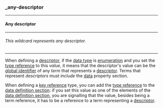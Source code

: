 ### _any-descriptor



------
#### Any descriptor



------
###### This wildcard represents any descriptor.



------
When defining a [descriptor](_term_descriptor), if the [data type](_type) is [enumeration](_type_string_enum) and you set the [type reference](_kind.md) to this *value*, it means that the descriptor's value can be the [global identifier](_gid) of any *term* that represents a [descriptor](_term_descriptor.md). Terms that represent *descriptors* must *include* the [data](_data) property section.

When defining a [key reference](_type_string_key.md) type, you can add the [type reference](_kind.md) to the [data definition section](_data.md): if you set this value as one of the elements of the [data definition section](_data.md), you are signalling that the value, besides being a term reference, it has to be a reference to a term representing a [descriptor](_term_descriptor.md).